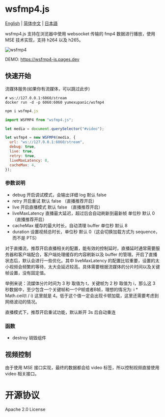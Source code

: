 # wsfmp4.js

[English](https://github.com/yumexupanic/wsfmp4.js) | [简体中文](https://github.com/yumexupanic/wsfmp4.js/blob/main/README_zh.md) | [日本語](https://github.com/yumexupanic/wsfmp4.js/blob/main/README_jp.md) 

wsfmp4.js 支持在浏览器中使用 websocket 传输的 fmp4 数据进行播放，使用 MSE 技术实现，支持 h264 以及 h265。

![wsfmp4](https://imgur.cloud/wsfmp4/wsfmp4.jpg)

DEMO: <https://wsfmp4-js.pages.dev>

## 快速开始

流媒体服务(如果你有流媒体，可以跳过此步)

```shell
# ws://127.0.0.1:6060/stream
docker run -d -p 6060:6060 yumexupanic/wsfmp4
```

```javascript
npm i wsfmp4.js
```

```javascript
import WSFMP4 from "wsfmp4.js";

let media = document.querySelector("#video");

let wsfmp4 = new WSFMP4(media, {
  url: "ws://127.0.0.1:6060/stream",
  debug: true,
  live: true,
  retry: true,
  liveMaxLatency: 8,
  cacheMax: 4,
});
```

### 参数说明

- debug 开启调试模式，会输出详细 log 默认 false
- retry 开启重试 默认 false （直播推荐开启）
- live 开启直播模式 默认 false （直播推荐开启）
- liveMaxLatency 直播最大延迟，超过后会自动刷新到最新帧 单位秒 默认 0 （直播推荐开启）
- cacheMax 缓存的最大时长，自动清理 buffer 单位秒 默认 8
- duration 设置视频总时长，单位秒 默认 0（这会切换加载方式为 sequence，而不是 PTS）

对于直播流，推荐开启直播相关的配置，能有效的控制延时，直播延时通常需要服务器和客户端配合，客户端处理缓存的内容刷新以及 buffer 的管理。开启了直播状态后，默认会进行一些优化。其中 liveMaxLatency 的配置比较重要，设置的太小视频会频繁的等待，太大会延迟较高。具体需要根据流媒体的分片时间以及关键帧设置，没有固定值。

举例来说：流媒体分片时间为 3 秒 取值为 t，关键帧为 2 秒 取值为 i，那么这 3 秒数据中，至少包含一个关键帧和一个P帧或者B帧，理想的情况为: i * Math.ceil(t / i) 这里就是 4。低于这个值一定会出现卡顿加载，这里还需要考虑到网络波动的情况。 

直播模式下，推荐开启重试功能，默认断开 3s 后自动重连

### 函数

- destroy 销毁组件

## 视频控制

由于使用 MSE 接口实现，最终的数据都会给 video 标签，所以控制视频直接使用 video 相关接口。

# 开源协议

Apache 2.0 License
